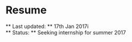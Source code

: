 # Resume

** Last updated: ** 17th Jan 2017i <br />
** Status: ** Seeking internship for summer 2017
